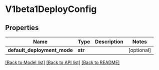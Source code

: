 # V1beta1DeployConfig

## Properties
Name | Type | Description | Notes
------------ | ------------- | ------------- | -------------
**default_deployment_mode** | **str** |  | [optional] 

[[Back to Model list]](../README.md#documentation-for-models) [[Back to API list]](../README.md#documentation-for-api-endpoints) [[Back to README]](../README.md)


